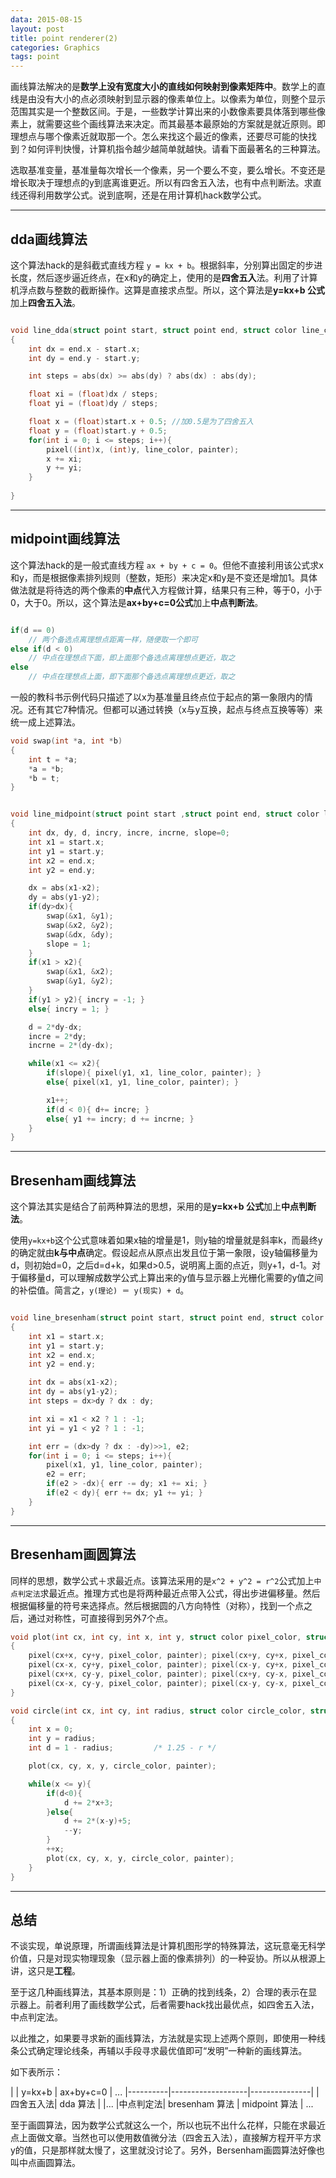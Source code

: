 ```yaml
---
data: 2015-08-15
layout: post
title: point renderer(2)
categories: Graphics
tags: point
---
```



画线算法解决的是**数学上没有宽度大小的直线如何映射到像素矩阵中**。数学上的直线是由没有大小的点必须映射到显示器的像素单位上。以像素为单位，则整个显示范围其实是一个整数区间。于是，一些数学计算出来的小数像素要具体落到哪些像素上，就需要这些个画线算法来决定。而其最基本最原始的方案就是就近原则。即理想点与哪个像素近就取那一个。怎么来找这个最近的像素，还要尽可能的快找到？如何评判快慢，计算机指令越少越简单就越快。请看下面最著名的三种算法。

选取基准变量，基准量每次增长一个像素，另一个要么不变，要么增长。不变还是增长取决于理想点的y到底离谁更近。所以有四舍五入法，也有中点判断法。求直线还得利用数学公式。说到底啊，还是在用计算机hack数学公式。


---------------------------

## dda画线算法

这个算法hack的是斜截式直线方程 `y = kx + b`。根据斜率，分别算出固定的步进长度，然后逐步逼近终点，在x和y的确定上，使用的是**四舍五入**法。利用了计算机浮点数与整数的截断操作。这算是直接求点型。所以，这个算法是**y=kx+b 公式**加上**四舍五入法**。


```c

void line_dda(struct point start, struct point end, struct color line_color, struct paint *painter)
{
    int dx = end.x - start.x;
    int dy = end.y - start.y;

    int steps = abs(dx) >= abs(dy) ? abs(dx) : abs(dy);

    float xi = (float)dx / steps;
    float yi = (float)dy / steps;

    float x = (float)start.x + 0.5; //加0.5是为了四舍五入
    float y = (float)start.y + 0.5;
    for(int i = 0; i <= steps; i++){
        pixel((int)x, (int)y, line_color, painter);
        x += xi;
        y += yi;
    }
    
}

```

---------------------------------

## midpoint画线算法

这个算法hack的是一般式直线方程 `ax + by + c = 0`。但他不直接利用该公式求x和y，而是根据像素排列规则（整数，矩形）来决定x和y是不变还是增加1。具体做法就是将待选的两个像素的**中点**代入方程做计算，结果只有三种，等于0，小于0，大于0。所以，这个算法是**ax+by+c=0公式**加上**中点判断法**。

```c

if(d == 0)
    // 两个备选点离理想点距离一样，随便取一个即可
else if(d < 0)
    // 中点在理想点下面，即上面那个备选点离理想点更近，取之
else
    // 中点在理想点上面，即下面那个备选点离理想点更近，取之

```

一般的教科书示例代码只描述了以x为基准量且终点位于起点的第一象限内的情况。还有其它7种情况。但都可以通过转换（x与y互换，起点与终点互换等等）来统一成上述算法。


```c
void swap(int *a, int *b)
{
    int t = *a;
    *a = *b;
    *b = t;
}


void line_midpoint(struct point start ,struct point end, struct color line_color, struct paint *painter)
{
    int dx, dy, d, incry, incre, incrne, slope=0;
    int x1 = start.x;
    int y1 = start.y;
    int x2 = end.x;
    int y2 = end.y;

    dx = abs(x1-x2);
    dy = abs(y1-y2);
    if(dy>dx){
        swap(&x1, &y1);
        swap(&x2, &y2);
        swap(&dx, &dy);
        slope = 1;
    }
    if(x1 > x2){
        swap(&x1, &x2);
        swap(&y1, &y2);
    }
    if(y1 > y2){ incry = -1; }
    else{ incry = 1; }

    d = 2*dy-dx;
    incre = 2*dy;
    incrne = 2*(dy-dx);

    while(x1 <= x2){
        if(slope){ pixel(y1, x1, line_color, painter); }
        else{ pixel(x1, y1, line_color, painter); }

        x1++;
        if(d < 0){ d+= incre; }
        else{ y1 += incry; d += incrne; }
    }
}

```

---------------------------------

## Bresenham画线算法

这个算法其实是结合了前两种算法的思想，采用的是**y=kx+b 公式**加上**中点判断法**。

使用`y=kx+b`这个公式意味着如果x轴的增量是1，则y轴的增量就是斜率k，而最终y的确定就由**k与中点**确定。假设起点从原点出发且位于第一象限，设y轴偏移量为d，则初始d=0，之后d=d+k，如果d>0.5，说明离上面的点近，则y+1，d-1。对于偏移量d，可以理解成数学公式上算出来的y值与显示器上光栅化需要的y值之间的补偿值。简言之，`y(理论) ＝ y(现实) + d`。

```c

void line_bresenham(struct point start, struct point end, struct color line_color, struct paint *painter)
{
    int x1 = start.x;
    int y1 = start.y;
    int x2 = end.x;
    int y2 = end.y;

    int dx = abs(x1-x2);
    int dy = abs(y1-y2);
    int steps = dx>dy ? dx : dy;

    int xi = x1 < x2 ? 1 : -1;
    int yi = y1 < y2 ? 1 : -1;

    int err = (dx>dy ? dx : -dy)>>1, e2;
    for(int i = 0; i <= steps; i++){
        pixel(x1, y1, line_color, painter);
        e2 = err;
        if(e2 > -dx){ err -= dy; x1 += xi; }
        if(e2 < dy){ err += dx; y1 += yi; }
    }
}

```


-------------------------------------

## Bresenham画圆算法

同样的思想，数学公式＋求最近点。该算法采用的是`x^2 + y^2 = r^2`公式加上`中点判定法`求最近点。推理方式也是将两种最近点带入公式，得出步进偏移量。然后根据偏移量的符号来选择点。然后根据圆的八方向特性（对称），找到一个点之后，通过对称性，可直接得到另外7个点。


```c
void plot(int cx, int cy, int x, int y, struct color pixel_color, struct paint * painter)
{
    pixel(cx+x, cy+y, pixel_color, painter); pixel(cx+y, cy+x, pixel_color, painter);
    pixel(cx-x, cy+y, pixel_color, painter); pixel(cx-y, cy+x, pixel_color, painter);
    pixel(cx+x, cy-y, pixel_color, painter); pixel(cx+y, cy-x, pixel_color, painter);
    pixel(cx-x, cy-y, pixel_color, painter); pixel(cx-y, cy-x, pixel_color, painter);
}

void circle(int cx, int cy, int radius, struct color circle_color, struct paint *painter)
{
    int x = 0;
    int y = radius;
    int d = 1 - radius;         /* 1.25 - r */

    plot(cx, cy, x, y, circle_color, painter);

    while(x <= y){
        if(d<0){
            d += 2*x+3;
        }else{
            d += 2*(x-y)+5;
            --y;
        }
        ++x;
        plot(cx, cy, x, y, circle_color, painter);
    }
}
```

-------------------------------------------

## 总结

不谈实现，单说原理，所谓画线算法是计算机图形学的特殊算法，这玩意毫无科学价值，只是对现实物理现象（显示器上面的像素排列）的一种妥协。所以从根源上讲，这只是**工程**。

至于这几种画线算法，其基本原则是：1）正确的找到线条，2）合理的表示在显示器上。前者利用了画线数学公式，后者需要hack找出最优点，如四舍五入法，中点判定法。

以此推之，如果要寻求新的画线算法，方法就是实现上述两个原则，即使用一种线条公式确定理论线条，再辅以手段寻求最优值即可“发明”一种新的画线算法。

如下表所示：

|         |   y=kx+b          | ax+by+c=0     | ...
|----------|-------------------|---------------|
|四舍五入法| dda 算法          |               |...
|中点判定法| bresenham 算法    | midpoint 算法 | ...



至于画圆算法，因为数学公式就这么一个，所以也玩不出什么花样，只能在求最近点上面做文章。当然也可以使用数值微分法（四舍五入法），直接解方程开平方求y的值，只是那样就太慢了，这里就没讨论了。另外，Bersenham画圆算法好像也叫中点画圆算法。
